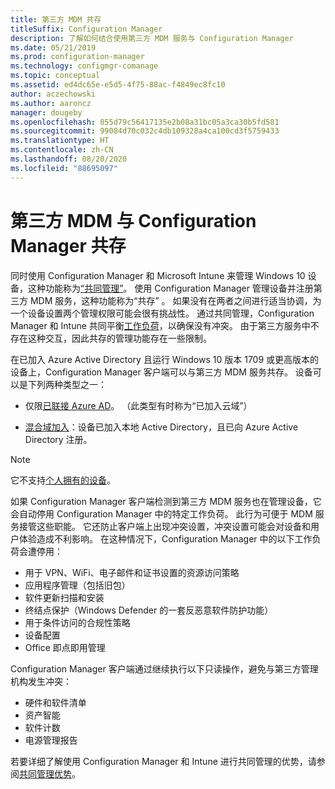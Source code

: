 ```yaml
---
title: 第三方 MDM 共存
titleSuffix: Configuration Manager
description: 了解如何结合使用第三方 MDM 服务与 Configuration Manager
ms.date: 05/21/2019
ms.prod: configuration-manager
ms.technology: configmgr-comanage
ms.topic: conceptual
ms.assetid: ed4dc65e-e5d5-4f75-88ac-f4849ec8fc10
author: aczechowski
ms.author: aaroncz
manager: dougeby
ms.openlocfilehash: 055d79c56417135e2b08a31bc05a3ca30b5fd581
ms.sourcegitcommit: 99084d70c032c4db109328a4ca100cd3f5759433
ms.translationtype: HT
ms.contentlocale: zh-CN
ms.lasthandoff: 08/20/2020
ms.locfileid: "88695097"
---
```

# <a name="third-party-mdm-coexistence-with-configuration-manager"></a>第三方 MDM 与 Configuration Manager 共存

同时使用 Configuration Manager 和 Microsoft Intune 来管理 Windows 10 设备，这种功能称为[“共同管理”](overview.md)。 使用 Configuration Manager 管理设备并注册第三方 MDM 服务，这种功能称为“共存”  。 如果没有在两者之间进行适当协调，为一个设备设置两个管理权限可能会很有挑战性。 通过共同管理，Configuration Manager 和 Intune 共同平衡[工作负荷](workloads.md)，以确保没有冲突。 由于第三方服务中不存在这种交互，因此共存的管理功能存在一些限制。

在已加入 Azure Active Directory 且运行 Windows 10 版本 1709 或更高版本的设备上，Configuration Manager 客户端可以与第三方 MDM 服务共存。 设备可以是下列两种类型之一：

- 仅限[已联接 Azure AD](/azure/active-directory/devices/azureadjoin-plan)。 （此类型有时称为“已加入云域”）  

- [混合域加入](/azure/active-directory/devices/hybrid-azuread-join-plan)：设备已加入本地 Active Directory，且已向 Azure Active Directory 注册。  

> [!Note]  
> 它不支持[个人拥有的设备](/windows/client-management/mdm/mdm-enrollment-of-windows-devices#connecting-personally-owned-devices-bring-your-own-device)。  

如果 Configuration Manager 客户端检测到第三方 MDM 服务也在管理设备，它会自动停用 Configuration Manager 中的特定工作负荷。 此行为可便于 MDM 服务接管这些职能。 它还防止客户端上出现冲突设置，冲突设置可能会对设备和用户体验造成不利影响。 在这种情况下，Configuration Manager 中的以下工作负荷会遭停用：

- 用于 VPN、WiFi、电子邮件和证书设置的资源访问策略
- 应用程序管理（包括旧包）
- 软件更新扫描和安装
- 终结点保护（Windows Defender 的一套反恶意软件防护功能）
- 用于条件访问的合规性策略
- 设备配置
- Office 即点即用管理

Configuration Manager 客户端通过继续执行以下只读操作，避免与第三方管理机构发生冲突：

- 硬件和软件清单
- 资产智能
- 软件计数
- 电源管理报告

若要详细了解使用 Configuration Manager 和 Intune 进行共同管理的优势，请参阅[共同管理优势](overview.md#benefits)。